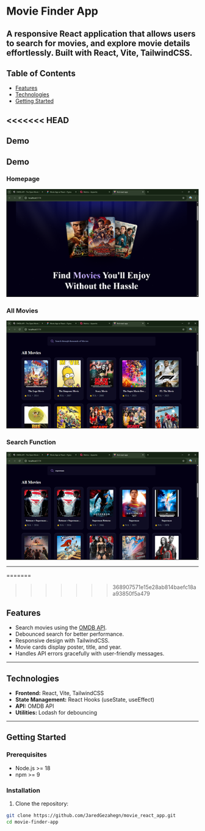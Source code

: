 # Movie Finder App

## A responsive React application that allows users to search for movies, and explore movie details effortlessly. Built with **React**, **Vite**, **TailwindCSS**.

## Table of Contents

 
- [Features](#features)
- [Technologies](#technologies)
- [Getting Started](#getting-started)

<<<<<<< HEAD
---

## Demo


## Demo

### Homepage
![Homepage](screenshots/home.png)

### All Movies
![All-Movies](screenshots/All-movie.png)

### Search Function
![Search](screenshots/searched-movie.png)


---
=======
 
>>>>>>> 368907571e15e28ab814baefc18aa93850f5a479

## Features

- Search movies using the [OMDB API](http://www.omdbapi.com/).
- Debounced search for better performance.
- Responsive design with TailwindCSS.
- Movie cards display poster, title, and year.
- Handles API errors gracefully with user-friendly messages.

---

## Technologies

- **Frontend:** React, Vite, TailwindCSS
- **State Management:** React Hooks (useState, useEffect)
- **API:** OMDB API
- **Utilities:** Lodash for debouncing

---

## Getting Started

### Prerequisites

- Node.js >= 18
- npm >= 9

### Installation

1. Clone the repository:

```bash
git clone https://github.com/JaredGezahegn/movie_react_app.git
cd movie-finder-app
```
